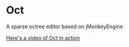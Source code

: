 # Oct
A sparse octree editor based on jMonkeyEngine

[Here's a video of Oct in action](https://www.youtube.com/watch?v=ScSr5dJl9kM&feature=youtu.be)
